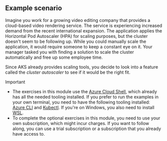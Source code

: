 ## Example scenario

Imagine you work for a growing video editing company that provides a cloud-based video rendering service. The service is experiencing increased demand from the recent international expansion. The application applies the Horizontal Pod Autoscaler (HPA) for scaling purposes, but the cluster doesn't seem to be following up. While you could manually scale the application, it would require someone to keep a constant eye on it. Your manager tasked you with finding a solution to scale the cluster automatically and free up some employee time.

Since AKS already provides scaling tools, you decide to look into a feature called the *cluster autoscaler* to see if it would be the right fit.

> [!IMPORTANT]
>
> - The exercises in this module use the [Azure Cloud Shell](/azure/cloud-shell/overview?WT.mc_id=deploycontainerapps_intro-learn-ludossan), which already has all the needed tooling installed. If you prefer to run the examples in your own terminal, you need to have the following tooling installed: [Azure CLI](/azure/aks/kubernetes-walkthrough?WT.mc_id=deploycontainerapps_intro-learn-ludossan) and [Kubectl](/azure/aks/kubernetes-walkthrough?WT.mc_id=deploycontainerapps_intro-learn-ludossan#connect-to-the-cluster). If you're on Windows, you also need to install [WSL](/windows/wsl/install-win10).
> - To complete the optional exercises in this module, you need to use your own subscription, which might incur charges. If you want to follow along, you can use a trial subscription or a subscription that you already have access to.
